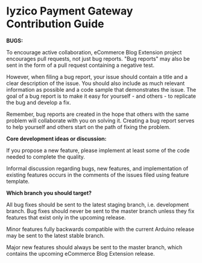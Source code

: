 # Iyzico Payment Gateway Contribution Guide

**BUGS:**

To encourage active collaboration, eCommerce Blog Extension project encourages pull requests, not just bug reports. "Bug reports" may also be sent in the form of a pull request containing a negative test.

However, when filing a bug report, your issue should contain a title and a clear description of the issue. You should also include as much relevant information as possible and a code sample that demonstrates the issue. The goal of a bug report is to make it easy for yourself - and others - to replicate the bug and develop a fix.

Remember, bug reports are created in the hope that others with the same problem will collaborate with you on solving it. Creating a bug report serves to help yourself and others start on the path of fixing the problem.

**Core development ideas or discussion:**

If you propose a new feature, please implement at least some of the code needed to complete the quality.

Informal discussion regarding bugs, new features, and implementation of existing features occurs in the comments of the issues filed using feature template.

**Which branch you should target?**

All bug fixes should be sent to the latest staging branch, i.e. development branch. Bug fixes should never be sent to the master branch unless they fix features that exist only in the upcoming release.

Minor features fully backwards compatible with the current Arduino release may be sent to the latest stable branch.

Major new features should always be sent to the master branch, which contains the upcoming eCommerce Blog Extension release.
